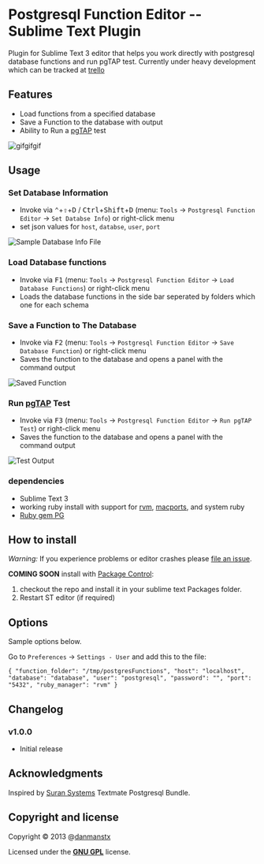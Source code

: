 # Postgresql Function Editor -- Sublime Text Plugin

Plugin for Sublime Text 3 editor that helps you work directly with postgresql database functions and run pgTAP test.
Currently under heavy development which can be tracked at [trello](https://trello.com/b/aNujDnId/posgresql-function-editor-sublime-text)

## Features

* Load functions from a specified database
* Save a Function to the database with output
* Ability to Run a [pgTAP](http://pgtap.org) test

![gifgifgif](https://raw.github.com/danmanstx/pfe/master/images/pfe.gif)

## Usage

### Set Database Information

* Invoke via <kbd>⌃</kbd>+<kbd>⇧</kbd>+<kbd>D</kbd> / <kbd>Ctrl</kbd>+<kbd>Shift</kbd>+<kbd>D</kbd> (menu: `Tools` -> `Postgresql Function Editor` -> `Set Databse Info`) or right-click menu
* set json values for `host`, `databse`, `user`, `port`


![Sample Database Info File](https://raw.github.com/danmanstx/pfe/master/images/settings.png)

### Load Database functions

* Invoke via <kbd>F1</kbd> (menu: `Tools` -> `Postgresql Function Editor` -> `Load Database Functions`) or right-click menu
* Loads the database functions in the side bar seperated by folders which one for each schema


### Save a Function to The Database

* Invoke via <kbd>F2</kbd> (menu: `Tools` -> `Postgresql Function Editor` -> `Save Database Function`) or right-click menu
* Saves the function to the database and opens a panel with the command output

![Saved Function](https://raw.github.com/danmanstx/pfe/master/images/save.png)

### Run [pgTAP](http://pgtap.org) Test

* Invoke via <kbd>F3</kbd> (menu: `Tools` -> `Postgresql Function Editor` -> `Run pgTAP Test`) or right-click menu
* Saves the function to the database and opens a panel with the command output

![Test Output](https://raw.github.com/danmanstx/pfe/master/images/test.png)


### dependencies

* Sublime Text 3
* working ruby install with support for [rvm](http://rvm.io), [macports](http://www.macports.org), and system ruby
* [Ruby gem PG](https://rubygems.org/gems/pg)

## How to install

*Warning:* If you experience problems or editor crashes please [file an issue](https://github.com/danmanstx/pfe/issues).

**COMING SOON** install with [Package Control](http://wbond.net/sublime_packages/package_control):

1. checkout the repo and install it in your sublime text Packages folder.
2. Restart ST editor (if required)

## Options

Sample options below.

Go to `Preferences` -> `Settings - User` and add this to the file:

`{
  "function_folder": "/tmp/postgresFunctions",
  "host": "localhost",
  "database": "database",
  "user": "postgresql",
  "password": "",
  "port": "5432",
  "ruby_manager": "rvm"
}`

## Changelog

### v1.0.0

* Initial release

## Acknowledgments

Inspired by [Suran Systems](http://www.suran.com) Textmate Postgresql Bundle.

## Copyright and license

Copyright © 2013 @[danmanstx](http://twitter.com/danmanstx)

Licensed under the [**GNU GPL**](https://gnu.org/licenses/gpl.html) license.